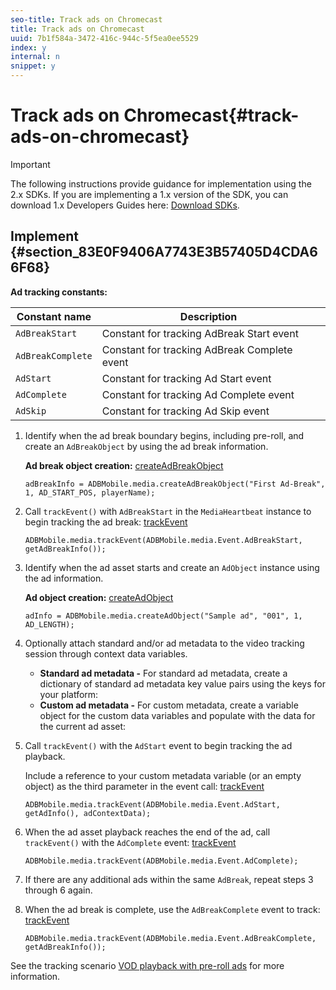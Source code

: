 ```yaml
---
seo-title: Track ads on Chromecast
title: Track ads on Chromecast
uuid: 7b1f584a-3472-416c-944c-5f5ea0ee5529
index: y
internal: n
snippet: y
---
```


# Track ads on Chromecast{#track-ads-on-chromecast}

>[!IMPORTANT]
>
>The following instructions provide guidance for implementation using the 2.x SDKs. If you are implementing a 1.x version of the SDK, you can download 1.x Developers Guides here: [Download SDKs](../../sdk-implement/download-sdks.md).

## Implement {#section_83E0F9406A7743E3B57405D4CDA66F68}

**Ad tracking constants:**

|  Constant name  | Description&nbsp;&nbsp;  |
|---|---|
|  `AdBreakStart`  | Constant for tracking AdBreak Start event  |
|  `AdBreakComplete`  | Constant for tracking AdBreak Complete event  |
|  `AdStart`  | Constant for tracking Ad Start event  |
|  `AdComplete`  | Constant for tracking Ad Complete event  |
|  `AdSkip`  | Constant for tracking Ad Skip event  |

1. Identify when the ad break boundary begins, including pre-roll, and create an `AdBreakObject` by using the ad break information.

   **Ad break object creation:** [createAdBreakObject](https://adobe-marketing-cloud.github.io/media-sdks/reference/chromecast/ADBMobile.media.html#.createAdBreakObject) 

   ```
   adBreakInfo = ADBMobile.media.createAdBreakObject("First Ad-Break", 1, AD_START_POS, playerName); 
   ```

1. Call `trackEvent()` with `AdBreakStart` in the `MediaHeartbeat` instance to begin tracking the ad break: [trackEvent](https://adobe-marketing-cloud.github.io/media-sdks/reference/chromecast/ADBMobile.media.html#.trackEvent) 

   ```
   ADBMobile.media.trackEvent(ADBMobile.media.Event.AdBreakStart, getAdBreakInfo());
   ```

1. Identify when the ad asset starts and create an `AdObject` instance using the ad information.

   **Ad object creation:** [createAdObject](https://adobe-marketing-cloud.github.io/media-sdks/reference/chromecast/ADBMobile.media.html#.createAdObject) 

   ```
   adInfo = ADBMobile.media.createAdObject("Sample ad", "001", 1, AD_LENGTH); 
   ```

1. Optionally attach standard and/or ad metadata to the video tracking session through context data variables.

    * **Standard ad metadata -** For standard ad metadata, create a dictionary of standard ad metadata key value pairs using the keys for your platform: 
    * **Custom ad metadata -** For custom metadata, create a variable object for the custom data variables and populate with the data for the current ad asset:

1. Call `trackEvent()` with the `AdStart` event to begin tracking the ad playback.

   Include a reference to your custom metadata variable (or an empty object) as the third parameter in the event call: [trackEvent](https://adobe-marketing-cloud.github.io/media-sdks/reference/chromecast/ADBMobile.media.html#.trackEvent) 

   ```
   ADBMobile.media.trackEvent(ADBMobile.media.Event.AdStart, getAdInfo(), adContextData);
   ```

1. When the ad asset playback reaches the end of the ad, call `trackEvent()` with the `AdComplete` event: [trackEvent](https://adobe-marketing-cloud.github.io/media-sdks/reference/chromecast/ADBMobile.media.html#.trackEvent) 

   ```
   ADBMobile.media.trackEvent(ADBMobile.media.Event.AdComplete); 
   ```

1. If there are any additional ads within the same `AdBreak`, repeat steps 3 through 6 again. 
1. When the ad break is complete, use the `AdBreakComplete` event to track: [trackEvent](https://adobe-marketing-cloud.github.io/media-sdks/reference/chromecast/ADBMobile.media.html#.trackEvent) 

   ```
   ADBMobile.media.trackEvent(ADBMobile.media.Event.AdBreakComplete, getAdBreakInfo());
   ```

See the tracking scenario [VOD playback with pre-roll ads](../../sdk-implement/tracking-scenarios/vod-preroll-ads.md) for more information.
